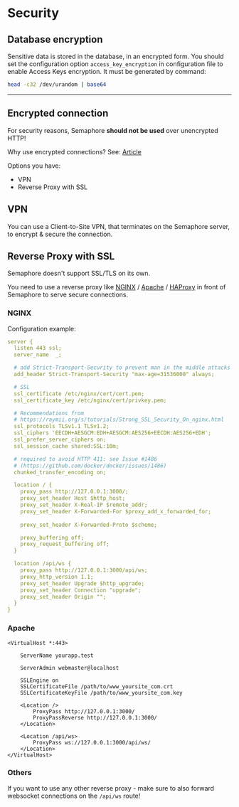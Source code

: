 # Security

## Database encryption

Sensitive data is stored in the database, in an encrypted form. You should set the configuration option `access_key_encryption` in configuration file to enable Access Keys encryption. It must be generated by command:

```bash
head -c32 /dev/urandom | base64
```

----

## Encrypted connection

For security reasons, Semaphore **should not be used** over unencrypted HTTP!

Why use encrypted connections? See: [Article](https://www.cloudflare.com/learning/ssl/why-use-https/)

Options you have:

* VPN
* Reverse Proxy with SSL


## VPN

You can use a Client-to-Site VPN, that terminates on the Semaphore server, to encrypt & secure the connection.

## Reverse Proxy with SSL

Semaphore doesn't support SSL/TLS on its own.

You need to use a reverse proxy like
[NGINX](https://docs.nginx.com/nginx/admin-guide/web-server/reverse-proxy/) /
[Apache](https://httpd.apache.org/docs/current/howto/reverse_proxy.html) /
[HAProxy](https://www.haproxy.com/documentation/hapee/latest/onepage/)
 in front of Semaphore to serve secure connections.

### NGINX

Configuration example:

```yaml
server {
  listen 443 ssl;
  server_name  _;

  # add Strict-Transport-Security to prevent man in the middle attacks
  add_header Strict-Transport-Security "max-age=31536000" always;

  # SSL
  ssl_certificate /etc/nginx/cert/cert.pem;
  ssl_certificate_key /etc/nginx/cert/privkey.pem;

  # Recommendations from 
  # https://raymii.org/s/tutorials/Strong_SSL_Security_On_nginx.html
  ssl_protocols TLSv1.1 TLSv1.2;
  ssl_ciphers 'EECDH+AESGCM:EDH+AESGCM:AES256+EECDH:AES256+EDH';
  ssl_prefer_server_ciphers on;
  ssl_session_cache shared:SSL:10m;

  # required to avoid HTTP 411: see Issue #1486 
  # (https://github.com/docker/docker/issues/1486)
  chunked_transfer_encoding on;

  location / {
    proxy_pass http://127.0.0.1:3000/;
    proxy_set_header Host $http_host;
    proxy_set_header X-Real-IP $remote_addr;
    proxy_set_header X-Forwarded-For $proxy_add_x_forwarded_for;
    
    proxy_set_header X-Forwarded-Proto $scheme;

    proxy_buffering off;
    proxy_request_buffering off;
  }

  location /api/ws {
    proxy_pass http://127.0.0.1:3000/api/ws;
    proxy_http_version 1.1;
    proxy_set_header Upgrade $http_upgrade;
    proxy_set_header Connection "upgrade";
    proxy_set_header Origin "";
  }
}
```

### Apache

```
<VirtualHost *:443>

    ServerName yourapp.test

    ServerAdmin webmaster@localhost
	
    SSLEngine on
    SSLCertificateFile /path/to/www_yoursite_com.crt
    SSLCertificateKeyFile /path/to/www_yoursite_com.key

    <Location />
        ProxyPass http://127.0.0.1:3000/
        ProxyPassReverse http://127.0.0.1:3000/
    </Location>

    <Location /api/ws>
        ProxyPass ws://127.0.0.1:3000/api/ws/
    </Location>
</VirtualHost>
```

### Others

If you want to use any other reverse proxy - make sure to also forward websocket connections on the `/api/ws` route!
